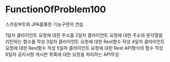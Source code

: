# FunctionOfProblem100
스프링부트와 JPA를통한 기능구현의 연습

1일차 클라이언트 요청에 대한 주소를 
2일차 클라이언트 요청에 대한 주소와 문자열을 리턴하는 함수를 작성
3일차 클라이언트 요청에 대한 Rest함수 작성
4일차 클라이언트 요청에 대한 Rest함수 작성
5일차 클라이언트 요청에 대한 Rest API형식의 함수 작성
6일차 공지사항 게시판 목록에 대한 요청을 처리하는 API작성
